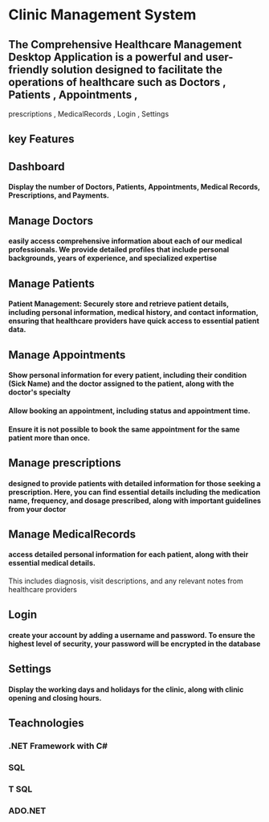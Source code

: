 # Clinic Management System 

## The Comprehensive Healthcare Management Desktop Application is a powerful and user-friendly solution designed to ‏facilitate the operations of healthcare such as Doctors , Patients , Appointments , 
prescriptions , MedicalRecords , Login , Settings 

## key Features 

## Dashboard 

####  Display the number of Doctors, Patients, Appointments, Medical Records, Prescriptions, and Payments.

## Manage Doctors 

#### easily access comprehensive information about each of our  medical professionals. We provide detailed profiles that include personal backgrounds, years of experience, and specialized expertise

## Manage Patients

#### Patient Management: Securely store and retrieve patient details, including personal information, medical history, and contact information, ensuring that healthcare providers have quick access to essential patient data.

## Manage  Appointments 

#### Show personal information for every patient, including their condition (Sick Name) and the doctor assigned to the patient, along with the doctor's specialty

#### Allow booking an appointment, including status and appointment time.

#### Ensure it is not possible to book the same appointment for the same patient more than once.

## Manage prescriptions 

#### designed to provide patients with detailed information for those seeking a prescription. Here, you can find essential details including the medication name, frequency, and dosage prescribed, along with important guidelines from your doctor

## Manage MedicalRecords 

#### access detailed personal information for each patient, along with their essential medical details. 
This includes diagnosis, visit descriptions, and any relevant notes from healthcare providers

## Login 

#### create your account by adding a username and password. To ensure the highest level of security, your password will be encrypted in the database

## Settings 

####  Display the working days and holidays for the clinic, along with clinic opening and closing hours.


## Teachnologies 

### .NET Framework with C#
### SQL 
### T SQL 
### ADO.NET


















